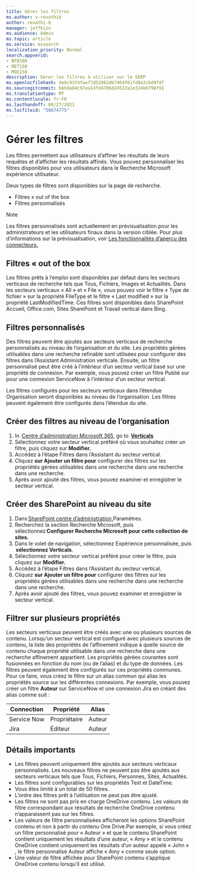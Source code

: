 ```yaml
---
title: Gérer les filtres
ms.author: v-revathib
author: revathi-b
manager: jeffkizn
ms.audience: Admin
ms.topic: article
ms.service: mssearch
localization_priority: Normal
search.appverid:
- BFB160
- MET150
- MOE150
description: Gérer les filtres à utiliser sur le SERP
ms.openlocfilehash: da8c93f4faef7d52862db7464f61fd8e2cbd9fdf
ms.sourcegitcommit: b69da84c97ea14fd4706d24522a1e324b6798f91
ms.translationtype: MT
ms.contentlocale: fr-FR
ms.lasthandoff: 08/27/2021
ms.locfileid: "58674775"
---
```

# <a name="manage-filters"></a>Gérer les filtres

Les filtres permettent aux utilisateurs d’affiner les résultats de leurs requêtes et d’afficher les résultats affinés. Vous pouvez personnaliser les filtres disponibles pour vos utilisateurs dans le Recherche Microsoft expérience utilisateur.

Deux types de filtres sont disponibles sur la page de recherche.

- Filtres « out of the box
- Filtres personnalisés

> [!NOTE]
> Les filtres personnalisés sont actuellement en prévisualisation pour les administrateurs et les utilisateurs finaux dans la version ciblée. Pour plus d’informations sur la prévisualisation, voir [Les fonctionnalités d’aperçu des connecteurs.](connectors-overview.md#what-are-the-preview-features)

## <a name="out-of-the-box-filters"></a>Filtres « out of the box

Les filtres prêts à l’emploi sont disponibles par défaut dans les secteurs verticaux de recherche tels que Tous, Fichiers, Images et Actualités. Dans les secteurs verticaux « All » et « File », vous pouvez voir le filtre « Type de fichier » sur la propriété FileType et le filtre « Last modified » sur la propriété LastModifiedTime. Ces filtres sont disponibles dans SharePoint Accueil, Office.com, Sites SharePoint et Travail vertical dans Bing.

## <a name="custom-filters"></a>Filtres personnalisés

Des filtres peuvent être ajoutés aux secteurs verticaux de recherche personnalisés au niveau de l’organisation et du site. Les propriétés gérées utilisables dans une recherche refinable sont utilisées pour configurer des filtres dans l’Assistant Administration verticale.  Ensuite, un filtre personnalisé peut être créé à l’intérieur d’un secteur vertical basé sur une propriété de connexion. Par exemple, vous pouvez créer un filtre Publié sur pour une connexion ServiceNow à l’intérieur d’un secteur vertical.

Les filtres configurés pour les secteurs verticaux dans l’étendue Organisation seront disponibles au niveau de l’organisation. Les filtres peuvent également être configurés dans l’étendue du site.  

## <a name="create-organization-level-filters"></a>Créer des filtres au niveau de l’organisation

1. In  [Centre d’administration Microsoft 365](https://admin.microsoft.com/), go to  [**Verticals**](https://admin.microsoft.com/Adminportal/Home#/MicrosoftSearch/verticals)
2. Sélectionnez votre secteur vertical préféré où vous souhaitez créer un filtre, puis cliquez sur **Modifier.**  
3. Accédez à l’étape Filtres dans l’Assistant du secteur vertical.
4. Cliquez **sur Ajouter un filtre pour** configurer des filtres sur les propriétés gérées utilisables dans une recherche dans une recherche dans une recherche.
5. Après avoir ajouté des filtres, vous pouvez examiner et enregistrer le secteur vertical.

## <a name="create-sharepoint-site-level-filters"></a>Créer des SharePoint au niveau du site

1. Dans [SharePoint centre d’administration,](https://sharepoint.com/)Paramètres.
2. Recherchez la section Recherche Microsoft, puis sélectionnez **Configurer Recherche Microsoft pour cette collection de sites.**
3. Dans le volet de navigation, sélectionnez Expérience personnalisée, puis  **sélectionnez Verticals**.
4. Sélectionnez votre secteur vertical préféré pour créer le filtre, puis cliquez sur **Modifier.**
5. Accédez à l’étape Filtres dans l’Assistant du secteur vertical.
6. Cliquez **sur Ajouter un filtre pour** configurer des filtres sur les propriétés gérées utilisables dans une recherche dans une recherche dans une recherche.
7. Après avoir ajouté des filtres, vous pouvez examiner et enregistrer le secteur vertical.

## <a name="filter-across-multiple-properties"></a>Filtrer sur plusieurs propriétés

Les secteurs verticaux peuvent être créés avec une ou plusieurs sources de contenu. Lorsqu’un secteur vertical est configuré avec plusieurs sources de contenu, la liste des propriétés de l’affinement indique à quelle source de contenu chaque propriété utilisable dans une recherche dans une recherche affinement appartient. Les propriétés gérées courantes sont fusionnées en fonction du nom (ou de l’alias) et du type de données. Les filtres peuvent également être configurés sur ces propriétés communes. Pour ce faire, vous créez le filtre sur un alias commun qui alias les propriétés source sur les différentes connexions. Par exemple, vous pouvez créer un filtre **Auteur** sur ServiceNow et une connexion Jira en créant des alias comme suit :

 | Connection | Propriété | Alias |
 | --- | --- | --- |
 | Service Now | Propriétaire | Auteur |
 | Jira | Éditeur | Auteur |

## <a name="important-details"></a>Détails importants

- Les filtres peuvent uniquement être ajoutés aux secteurs verticaux personnalisés. Les nouveaux filtres ne peuvent pas être ajoutés aux secteurs verticaux tels que Tous, Fichiers, Personnes, Sites, Actualités.
- Les filtres sont configurables sur les propriétés Text et DateTime.
- Vous êtes limité à un total de 50 filtres.
- L’ordre des filtres prêt à l’utilisation ne peut pas être ajusté.
- Les filtres ne sont pas pris en charge OneDrive contenu. Les valeurs de filtre correspondant aux résultats de recherche OneDrive contenu n’apparaissent pas sur les filtres.
- Les valeurs de filtre personnalisées afficheront les options SharePoint contenu et non à partir du contenu One Drive.Par exemple, si vous créez un filtre personnalisé pour « Auteur » et que le contenu SharePoint contient uniquement les résultats d’une auteur, « Amy » et le contenu OneDrive contient uniquement les résultats d’un auteur appelé « John » , le filtre personnalisé Auteur affiche « Amy » comme seule option.
- Une valeur de filtre affichée pour SharePoint contenu s’applique OneDrive contenu lorsqu’il est utilisé.
